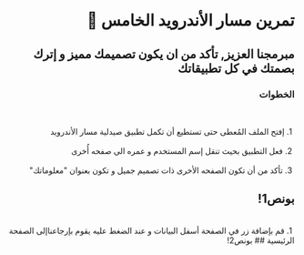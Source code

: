<div dir = "rtl">

# تمرين مسار الأندرويد الخامس 💚
## مبرمجنا العزيز, تأكد من ان يكون تصميمك مميز و إترك بصمتك في كل تطبيقاتك
### الخطوات 

<br>

&#x202b; 1. إفتح الملف المُعطى حتى تستطيع أن تكمل تطبيق صيدلية مسار الأندرويد 
<br>
<br>
&#x202b; 2. فعل التطبيق بحيث تنقل إسم المستخدم و عمره الى صفحه أُخرى  
<br>
&#x202b; 3. تأكد من أن تكون الصفحه الأخرى ذات تصميم جميل و تكون بعنوان "معلوماتك" 
<br>
 ## بونص1!
<br>
&#x202b; 1. قم بإضافة زر في الصفحة أسفل البيانات و عند الضغط عليه يقوم بإرجاعناإلى الصفحة الرئيسية
## بونص2!
<br>

<br>
<br>
</div>
